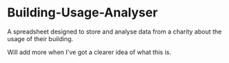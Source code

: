 # Building-Usage-Analyser
A spreadsheet designed to store and analyse data from a charity about the usage of their building.

Will add more when I've got a clearer idea of what this is.
